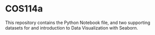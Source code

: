 # COS114a

This repository contains the Python Notebook file, and two supporting datasets for and introduction to Data Visualization with Seaborn.
